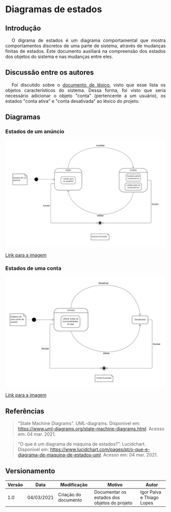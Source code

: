 # Diagramas de estados

## Introdução

<p style="text-indent: 20px; text-align: justify">
O digrama de estados é um diagrama comportamental que mostra comportamentos discretos de uma parte de sistema, através de mudanças finitas de estados. Este documento auxiliará na compreensão dos estados dos objetos do sistema e nas mudanças entre eles.
</p>

## Discussão entre os autores

<p style="text-indent: 20px; text-align: justify">
Foi discutido sobre o <a href="/lexico/">documento de léxico</a>, visto que esse lista os objetos característicos do sistema. Dessa forma, foi visto que seria necessário adicionar o objeto "conta" (pertencente a um usuário), os estados "conta ativa" e "conta desativada" ao léxico do projeto.
</p>

## Diagramas

### Estados de um anúncio

![Diagrama de estado de um anúncio](assets/diagramas_estados/anuncio.png)

<a href="https://drive.google.com/file/d/1LwM7ArpFO7gMIzwc-FQl7OL3FlMuQNpY/view?usp=sharing" target="_blank" rel="noopener">Link para a imagem</a>

### Estados de uma conta

![Diagrama de estado de um usuário](assets/diagramas_estados/conta_usuario.png)

<a href="https://drive.google.com/file/d/18pgdHR4dGJC1AKnnXJrR8lkabk7T-19T/view?usp=sharing" target="_blank" rel="noopener">Link para a imagem</a>

## Referências

>"State Machine Diagrams". UML-diagrams. Disponível em: https://www.uml-diagrams.org/state-machine-diagrams.html. Acesso em: 04 mar. 2021.

>"O que é um diagrama de máquina de estados?". Lucidchart. Disponível em: https://www.lucidchart.com/pages/pt/o-que-e-diagrama-de-maquina-de-estados-uml. Acesso em: 04 mar. 2021.

## Versionamento
 Versão | Data       | Modificação                    | Motivo | Autor         |
| ------ | ---------- | -------------------------------| ------ | ------------- |
| 1.0 | 04/03/2021 | Criação do documento | Documentar os estados dos objetos do projeto | Igor Paiva e Thiago Lopes |

